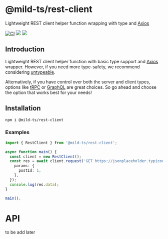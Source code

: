 # @mild-ts/rest-client

Lightweight REST client helper function wrapping with type and [Axios](https://github.com/axios/axios)

[![CI](https://github.com/mild-ts/rest-client/actions/workflows/main.yml/badge.svg)](https://github.com/mild-ts/rest-client/actions/workflows/main.yml) [![](https://img.shields.io/npm/v/@mild-ts/rest-client)](https://www.npmjs.com/package/@mild-ts/rest-client) [![](https://img.shields.io/npm/dt/@mild-ts/rest-client)](https://www.npmjs.com/package/@mild-ts/rest-client) 

## Introduction

Lightweight REST client helper function with basic type support and [Axios](https://github.com/axios/axios) wrapper. However, if you need more type-safety, we recommend considering [untypeable](https://github.com/total-typescript/untypeable). 

Alternatively, if you have control over both the server and client types, options like [tRPC](https://trpc.io/) or [GraphQL](https://graphql.org/) are great choices. So go ahead and choose the option that works best for your needs!

## Installation
```
npm i @mild-ts/rest-client
```

### Examples
```ts
import { RestClient } from '@mild-ts/rest-client';

async function main() {
  const client = new RestClient();
  const res = await client.request('GET https://jsonplaceholder.typicode.com/posts/{postId}/comments', {
    params: {
      postId: 1,
    },
  });
  console.log(res.data);
}

main();
```

# API

to be add later